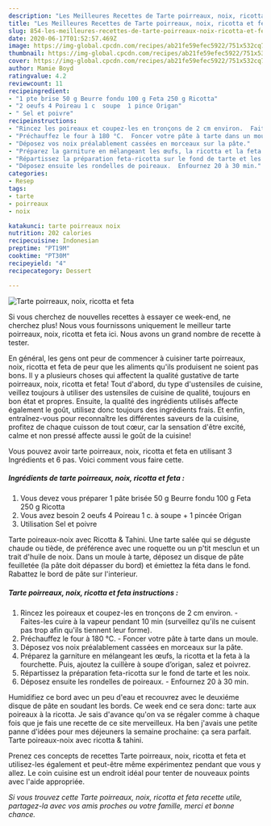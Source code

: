 ```yaml
---
description: "Les Meilleures Recettes de Tarte poirreaux, noix, ricotta et feta"
title: "Les Meilleures Recettes de Tarte poirreaux, noix, ricotta et feta"
slug: 854-les-meilleures-recettes-de-tarte-poirreaux-noix-ricotta-et-feta
date: 2020-06-17T01:52:57.469Z
image: https://img-global.cpcdn.com/recipes/ab21fe59efec5922/751x532cq70/tarte-poirreaux-noix-ricotta-et-feta-photo-principale-de-la-recette.jpg
thumbnail: https://img-global.cpcdn.com/recipes/ab21fe59efec5922/751x532cq70/tarte-poirreaux-noix-ricotta-et-feta-photo-principale-de-la-recette.jpg
cover: https://img-global.cpcdn.com/recipes/ab21fe59efec5922/751x532cq70/tarte-poirreaux-noix-ricotta-et-feta-photo-principale-de-la-recette.jpg
author: Mamie Boyd
ratingvalue: 4.2
reviewcount: 11
recipeingredient:
- "1 pte brise 50 g Beurre fondu 100 g Feta 250 g Ricotta"
- "2 oeufs 4 Poireau 1 c  soupe  1 pince Origan"
- " Sel et poivre"
recipeinstructions:
- "Rincez les poireaux et coupez-les en tronçons de 2 cm environ.  Faites-les cuire à la vapeur pendant 10 min (surveillez qu&#39;ils ne cuisent pas trop afin qu&#39;ils tiennent leur forme)."
- "Préchauffez le four à 180 °C.  Foncer votre pâte à tarte dans un moule."
- "Déposez vos noix préalablement cassées en morceaux sur la pâte."
- "Préparez la garniture en mélangeant les œufs, la ricotta et la feta à la fourchette. Puis, ajoutez la cuillère à soupe d’origan, salez et poivrez."
- "Répartissez la préparation feta-ricotta sur le fond de tarte et les noix."
- "Déposez ensuite les rondelles de poireaux.  Enfournez 20 à 30 min."
categories:
- Resep
tags:
- tarte
- poirreaux
- noix

katakunci: tarte poirreaux noix 
nutrition: 202 calories
recipecuisine: Indonesian
preptime: "PT19M"
cooktime: "PT30M"
recipeyield: "4"
recipecategory: Dessert

---
```



![Tarte poirreaux, noix, ricotta et feta](https://img-global.cpcdn.com/recipes/ab21fe59efec5922/751x532cq70/tarte-poirreaux-noix-ricotta-et-feta-photo-principale-de-la-recette.jpg)

Si vous cherchez de nouvelles recettes à essayer ce week-end, ne cherchez plus! Nous vous fournissons uniquement le meilleur tarte poirreaux, noix, ricotta et feta ici. Nous avons un grand nombre de recette à tester.

En général, les gens ont peur de commencer à cuisiner tarte poirreaux, noix, ricotta et feta de peur que les aliments qu'ils produisent ne soient pas bons. Il y a plusieurs choses qui affectent la qualité gustative de tarte poirreaux, noix, ricotta et feta! Tout d'abord, du type d'ustensiles de cuisine, veillez toujours à utiliser des ustensiles de cuisine de qualité, toujours en bon état et propres. Ensuite, la qualité des ingrédients utilisés affecte également le goût, utilisez donc toujours des ingrédients frais. Et enfin, entraînez-vous pour reconnaître les différentes saveurs de la cuisine, profitez de chaque cuisson de tout cœur, car la sensation d'être excité, calme et non pressé affecte aussi le goût de la cuisine!

<!--inarticleads1-->

Vous pouvez avoir tarte poirreaux, noix, ricotta et feta en utilisant 3 Ingrédients et 6 pas. Voici comment vous faire cette.

##### Ingrédients de tarte poirreaux, noix, ricotta et feta :

1. Vous devez vous préparer 1 pâte brisée 50 g Beurre fondu 100 g Feta 250 g Ricotta
1. Vous avez besoin 2 oeufs 4 Poireau 1 c. à soupe + 1 pincée Origan
1. Utilisation  Sel et poivre


Tarte poireaux-noix avec Ricotta &amp; Tahini. Une tarte salée qui se déguste chaude ou tiède, de préférence avec une roquette ou un p&#39;tit mesclun et un trait d&#39;huile de noix. Dans un moule à tarte, déposez un disque de pâte feuilletée (la pâte doit dépasser du bord) et émiettez la féta dans le fond. Rabattez le bord de pâte sur l&#39;interieur. 

<!--inarticleads2-->

##### Tarte poirreaux, noix, ricotta et feta instructions :

1. Rincez les poireaux et coupez-les en tronçons de 2 cm environ.  - Faites-les cuire à la vapeur pendant 10 min (surveillez qu&#39;ils ne cuisent pas trop afin qu&#39;ils tiennent leur forme).
1. Préchauffez le four à 180 °C.  - Foncer votre pâte à tarte dans un moule.
1. Déposez vos noix préalablement cassées en morceaux sur la pâte.
1. Préparez la garniture en mélangeant les œufs, la ricotta et la feta à la fourchette. Puis, ajoutez la cuillère à soupe d’origan, salez et poivrez.
1. Répartissez la préparation feta-ricotta sur le fond de tarte et les noix.
1. Déposez ensuite les rondelles de poireaux.  - Enfournez 20 à 30 min.


Humidifiez ce bord avec un peu d&#39;eau et recouvrez avec le deuxiéme disque de pâte en soudant les bords. Ce week end ce sera donc: tarte aux poireaux à la ricotta. Je sais d&#39;avance qu&#39;on va se régaler comme à chaque fois que je fais une recette de ce site merveilleux. Ha ben j&#39;avais une petite panne d&#39;idées pour mes déjeuners la semaine prochaine: ça sera parfait. Tarte poireaux-noix avec ricotta &amp; tahini. 

<!--inarticleads1-->

<p>
Prenez ces concepts de recettes Tarte poirreaux, noix, ricotta et feta et utilisez-les également et peut-être même expérimentez pendant que vous y allez. Le coin cuisine est un endroit idéal pour tenter de nouveaux points avec l'aide appropriée.
</p>

<p>
<i>Si vous trouvez cette Tarte poirreaux, noix, ricotta et feta recette utile, partagez-la avec vos amis proches ou votre famille, merci et bonne chance.</i>
</p>
